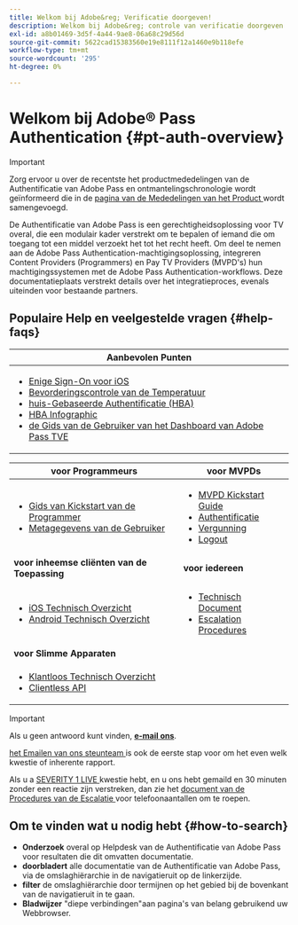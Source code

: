 ```yaml
---
title: Welkom bij Adobe&reg; Verificatie doorgeven!
description: Welkom bij Adobe&reg; controle van verificatie doorgeven
exl-id: a8b01469-3d5f-4a44-9ae8-06a68c29d56d
source-git-commit: 5622cad15383560e19e8111f12a1460e9b118efe
workflow-type: tm+mt
source-wordcount: '295'
ht-degree: 0%

---
```


# Welkom bij Adobe® Pass Authentication {#pt-auth-overview}

>[!IMPORTANT]
>
> Zorg ervoor u over de recentste het productmededelingen van de Authentificatie van Adobe Pass en ontmantelingschronologie wordt geïnformeerd die in de [ pagina van de Mededelingen van het Product ](/help/authentication/product-announcements.md) wordt samengevoegd.

De Authentificatie van Adobe Pass is een gerechtigheidsoplossing voor TV overal, die een modulair kader verstrekt om te bepalen of iemand die om toegang tot een middel verzoekt het tot het recht heeft. Om deel te nemen aan de Adobe Pass Authentication-machtigingsoplossing, integreren Content Providers (Programmers) en Pay TV Providers (MVPD&#39;s) hun machtigingssystemen met de Adobe Pass Authentication-workflows. Deze documentatieplaats verstrekt details over het integratieproces, evenals uiteinden voor bestaande partners.

## Populaire Help en veelgestelde vragen {#help-faqs}

| **Aanbevolen Punten** |
|------------------------------------------------------------------------------------------------------------------------------------------------------------------------------------------------------------------------------------------------------------------------------------------------------------------------------------------------------------------------------------------------------------------------------------------------------------------------------------------------------------------------------------------------------------------------------------------------------------------------------------------------------------------------------------------------|
| <ul><li>[ Enige Sign-On voor iOS ](/help/authentication/integration-guide-programmers/features-standard/sso-access/partner-sso/apple-sso/apple-sso-overview.md)</li><li>[ Bevorderingscontrole van de Temperatuur ](/help/authentication/integration-guide-programmers/features-premium/temporary-access/promotional-temp-pass.md)</li><li>[ huis-Gebaseerde Authentificatie (HBA) ](/help/authentication/integration-guide-programmers/features-standard/hba-access/home-based-authn-tve.md)</li><li>[ HBA Infographic ](https://dzf8vqv24eqhg.cloudfront.net/userfiles/258/326/ckfinder/files/AdobeNewsletterHBA.pdf)</li><li>[ de Gids van de Gebruiker van het Dashboard van Adobe Pass TVE ](/help/authentication/user-guide-tve-dashboard/tve-dashboard-overview.md)</li></ul> |

| **voor Programmeurs** | **voor MVPDs** |
|--------------------------------------------------------------------------------------------------------------------------------------------------------------------------------------------------------------------------------------------------------------------------------|-----------------------------------------------------------------------------------------------------------------------------------------------------------------------------------------------------------------------------------------------------------------------------------------------------------------------------------------------------------------------|
| <ul><li>[ Gids van Kickstart van de Programmer ](/help/authentication/kickstart/programmer-kickstart-guide.md)</li><li>[ Metagegevens van de Gebruiker ](/help/authentication/integration-guide-programmers/legacy/rest-api-v1/apis/user-metadata.md)</li></ul> | <ul><li>[ MVPD Kickstart Guide ](/help/authentication/kickstart/mvpd-kickstart-guide.md)</li><li>[ Authentificatie ](/help/authentication/integration-guide-mvpds/authn-usecase.md)</li><li>[ Vergunning ](/help/authentication/integration-guide-mvpds/authz-usecase.md)</li><li>[ Logout ](/help/authentication/integration-guide-mvpds/usecase-mvpd-logout.md)</li></ul> |
| **voor inheemse cliënten van de Toepassing** | **voor iedereen** |
| <ul><li>[ iOS Technisch Overzicht ](/help/authentication/integration-guide-programmers/legacy/sdks/ios-tvos-sdk/iostvos-sdk-overview.md)</li><li>[ Android Technisch Overzicht ](/help/authentication/integration-guide-programmers/legacy/sdks/android-sdk/android-sdk-overview.md)</li></ul> | <ul><li>[ Technisch Document ](/help/authentication/kickstart/technical-paper.md)</li><li>[ Escalation Procedures ](/help/authentication/kickstart/escalation-procedures.md)</li></ul> |
| **voor Slimme Apparaten** |                                                                                                                                                                                                                                                                                                                                                                       |
| <ul><li>[ Klantloos Technisch Overzicht ](/help/authentication/integration-guide-programmers/legacy/rest-api-v1/rest-api-overview.md)</li><li>[ Clientless API ](/help/authentication/integration-guide-programmers/legacy/rest-api-v1/rest-api-reference.md)</li></ul> |                                                                                                                                                                                                                                                                                                                                                                       |

>[!IMPORTANT]
>
> Als u geen antwoord kunt vinden, [**e-mail ons**](mailto:tve-support@adobe.com).
>
> [ het Emailen van ons steunteam ](mailto:tve-support@adobe.com) is ook de eerste stap voor om het even welk kwestie of inherente rapport.
>
> Als u a [ SEVERITY 1 LIVE ](/help/authentication/kickstart/escalation-procedures.md) kwestie hebt, en u ons hebt gemaild en 30 minuten zonder een reactie zijn verstreken, dan zie het [ document van de Procedures van de Escalatie ](/help/authentication/kickstart/escalation-procedures.md) voor telefoonaantallen om te roepen.

## Om te vinden wat u nodig hebt {#how-to-search}

* **Onderzoek** overal op Helpdesk van de Authentificatie van Adobe Pass voor resultaten die dit omvatten
documentatie.
* **doorbladert** alle documentatie van de Authentificatie van Adobe Pass, via de omslaghiërarchie in de navigatieruit op de linkerzijde.
* **filter** de omslaghiërarchie door termijnen op het gebied bij de bovenkant van de navigatieruit in te gaan.
* **Bladwijzer** &quot;diepe verbindingen&quot;aan pagina&#39;s van belang gebruikend uw Webbrowser.
